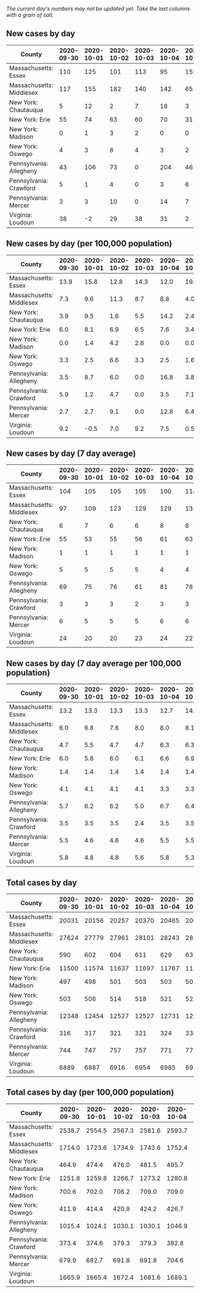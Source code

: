 _The current day's numbers may not be updated yet. Take the last columns with a grain of salt._
## New cases by day

| County | 2020-09-30 | 2020-10-01 | 2020-10-02 | 2020-10-03 | 2020-10-04 | 2020-10-05 | 2020-10-06 |
| --- | --- | --- | --- | --- | --- | --- | --- |
| Massachusetts: Essex | 110 | 125 | 101 | 113 | 95 | 152 |  |
| Massachusetts: Middlesex | 117 | 155 | 182 | 140 | 142 | 65 |  |
| New York: Chautauqua | 5 | 12 | 2 | 7 | 18 | 3 |  |
| New York: Erie | 55 | 74 | 63 | 60 | 70 | 31 |  |
| New York: Madison | 0 | 1 | 3 | 2 | 0 | 0 |  |
| New York: Oswego | 4 | 3 | 8 | 4 | 3 | 2 |  |
| Pennsylvania: Allegheny | 43 | 106 | 73 | 0 | 204 | 46 | 77 |
| Pennsylvania: Crawford | 5 | 1 | 4 | 0 | 3 | 6 | 1 |
| Pennsylvania: Mercer | 3 | 3 | 10 | 0 | 14 | 7 | 6 |
| Virginia: Loudoun | 38 | -2 | 29 | 38 | 31 | 2 | 39 |

## New cases by day (per 100,000 population)

| County | 2020-09-30 | 2020-10-01 | 2020-10-02 | 2020-10-03 | 2020-10-04 | 2020-10-05 | 2020-10-06 |
| --- | --- | --- | --- | --- | --- | --- | --- |
| Massachusetts: Essex | 13.9 | 15.8 | 12.8 | 14.3 | 12.0 | 19.3 |  |
| Massachusetts: Middlesex | 7.3 | 9.6 | 11.3 | 8.7 | 8.8 | 4.0 |  |
| New York: Chautauqua | 3.9 | 9.5 | 1.6 | 5.5 | 14.2 | 2.4 |  |
| New York: Erie | 6.0 | 8.1 | 6.9 | 6.5 | 7.6 | 3.4 |  |
| New York: Madison | 0.0 | 1.4 | 4.2 | 2.8 | 0.0 | 0.0 |  |
| New York: Oswego | 3.3 | 2.5 | 6.6 | 3.3 | 2.5 | 1.6 |  |
| Pennsylvania: Allegheny | 3.5 | 8.7 | 6.0 | 0.0 | 16.8 | 3.8 | 6.3 |
| Pennsylvania: Crawford | 5.9 | 1.2 | 4.7 | 0.0 | 3.5 | 7.1 | 1.2 |
| Pennsylvania: Mercer | 2.7 | 2.7 | 9.1 | 0.0 | 12.8 | 6.4 | 5.5 |
| Virginia: Loudoun | 9.2 | -0.5 | 7.0 | 9.2 | 7.5 | 0.5 | 9.4 |

## New cases by day (7 day average)

| County | 2020-09-30 | 2020-10-01 | 2020-10-02 | 2020-10-03 | 2020-10-04 | 2020-10-05 | 2020-10-06 |
| --- | --- | --- | --- | --- | --- | --- | --- |
| Massachusetts: Essex | 104 | 105 | 105 | 105 | 100 | 114 |  |
| Massachusetts: Middlesex | 97 | 109 | 123 | 129 | 129 | 131 |  |
| New York: Chautauqua | 6 | 7 | 6 | 6 | 8 | 8 |  |
| New York: Erie | 55 | 53 | 55 | 56 | 61 | 63 |  |
| New York: Madison | 1 | 1 | 1 | 1 | 1 | 1 |  |
| New York: Oswego | 5 | 5 | 5 | 5 | 4 | 4 |  |
| Pennsylvania: Allegheny | 69 | 75 | 76 | 61 | 81 | 78 | 78 |
| Pennsylvania: Crawford | 3 | 3 | 3 | 2 | 3 | 3 | 3 |
| Pennsylvania: Mercer | 6 | 5 | 5 | 5 | 6 | 6 | 6 |
| Virginia: Loudoun | 24 | 20 | 20 | 23 | 24 | 22 | 25 |

## New cases by day (7 day average per 100,000 population)

| County | 2020-09-30 | 2020-10-01 | 2020-10-02 | 2020-10-03 | 2020-10-04 | 2020-10-05 | 2020-10-06 |
| --- | --- | --- | --- | --- | --- | --- | --- |
| Massachusetts: Essex | 13.2 | 13.3 | 13.3 | 13.3 | 12.7 | 14.4 |  |
| Massachusetts: Middlesex | 6.0 | 6.8 | 7.6 | 8.0 | 8.0 | 8.1 |  |
| New York: Chautauqua | 4.7 | 5.5 | 4.7 | 4.7 | 6.3 | 6.3 |  |
| New York: Erie | 6.0 | 5.8 | 6.0 | 6.1 | 6.6 | 6.9 |  |
| New York: Madison | 1.4 | 1.4 | 1.4 | 1.4 | 1.4 | 1.4 |  |
| New York: Oswego | 4.1 | 4.1 | 4.1 | 4.1 | 3.3 | 3.3 |  |
| Pennsylvania: Allegheny | 5.7 | 6.2 | 6.2 | 5.0 | 6.7 | 6.4 | 6.4 |
| Pennsylvania: Crawford | 3.5 | 3.5 | 3.5 | 2.4 | 3.5 | 3.5 | 3.5 |
| Pennsylvania: Mercer | 5.5 | 4.6 | 4.6 | 4.6 | 5.5 | 5.5 | 5.5 |
| Virginia: Loudoun | 5.8 | 4.8 | 4.8 | 5.6 | 5.8 | 5.3 | 6.0 |

## Total cases by day

| County | 2020-09-30 | 2020-10-01 | 2020-10-02 | 2020-10-03 | 2020-10-04 | 2020-10-05 | 2020-10-06 |
| --- | --- | --- | --- | --- | --- | --- | --- |
| Massachusetts: Essex | 20031 | 20156 | 20257 | 20370 | 20465 | 20617 |  |
| Massachusetts: Middlesex | 27624 | 27779 | 27961 | 28101 | 28243 | 28308 |  |
| New York: Chautauqua | 590 | 602 | 604 | 611 | 629 | 632 |  |
| New York: Erie | 11500 | 11574 | 11637 | 11697 | 11767 | 11798 |  |
| New York: Madison | 497 | 498 | 501 | 503 | 503 | 503 |  |
| New York: Oswego | 503 | 506 | 514 | 518 | 521 | 523 |  |
| Pennsylvania: Allegheny | 12348 | 12454 | 12527 | 12527 | 12731 | 12777 | 12854 |
| Pennsylvania: Crawford | 316 | 317 | 321 | 321 | 324 | 330 | 331 |
| Pennsylvania: Mercer | 744 | 747 | 757 | 757 | 771 | 778 | 784 |
| Virginia: Loudoun | 6889 | 6887 | 6916 | 6954 | 6985 | 6987 | 7026 |

## Total cases by day (per 100,000 population)

| County | 2020-09-30 | 2020-10-01 | 2020-10-02 | 2020-10-03 | 2020-10-04 | 2020-10-05 | 2020-10-06 |
| --- | --- | --- | --- | --- | --- | --- | --- |
| Massachusetts: Essex | 2538.7 | 2554.5 | 2567.3 | 2581.6 | 2593.7 | 2612.9 |  |
| Massachusetts: Middlesex | 1714.0 | 1723.6 | 1734.9 | 1743.6 | 1752.4 | 1756.4 |  |
| New York: Chautauqua | 464.9 | 474.4 | 476.0 | 481.5 | 495.7 | 498.0 |  |
| New York: Erie | 1251.8 | 1259.8 | 1266.7 | 1273.2 | 1280.8 | 1284.2 |  |
| New York: Madison | 700.6 | 702.0 | 706.2 | 709.0 | 709.0 | 709.0 |  |
| New York: Oswego | 411.9 | 414.4 | 420.9 | 424.2 | 426.7 | 428.3 |  |
| Pennsylvania: Allegheny | 1015.4 | 1024.1 | 1030.1 | 1030.1 | 1046.9 | 1050.7 | 1057.0 |
| Pennsylvania: Crawford | 373.4 | 374.6 | 379.3 | 379.3 | 382.8 | 389.9 | 391.1 |
| Pennsylvania: Mercer | 679.9 | 682.7 | 691.8 | 691.8 | 704.6 | 711.0 | 716.5 |
| Virginia: Loudoun | 1665.9 | 1665.4 | 1672.4 | 1681.6 | 1689.1 | 1689.6 | 1699.0 |
